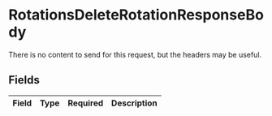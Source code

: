 # RotationsDeleteRotationResponseBody

There is no content to send for this request, but the headers may be useful. 


## Fields

| Field       | Type        | Required    | Description |
| ----------- | ----------- | ----------- | ----------- |